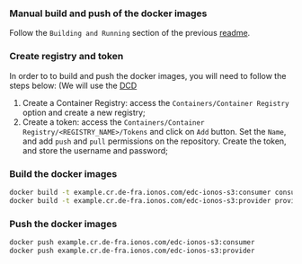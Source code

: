 ### Manual build and push of the docker images

Follow the `Building and Running` section of the previous [readme](../../README.md).

### Create registry and token
In order to to build and push the docker images, you will need to follow the steps below:
(We will use the [DCD](https://dcd.ionos.com)
1) Create a Container Registry: access the `Containers/Container Registry` option and create a new registry;
2) Create a token: access the `Containers/Container Registry/<REGISTRY_NAME>/Tokens` and click on `Add` button. Set the `Name`, and add `push` and `pull` permissions on the repository. Create the token, and store the username and password;

### Build the docker images
```bash
docker build -t example.cr.de-fra.ionos.com/edc-ionos-s3:consumer consumer
docker build -t example.cr.de-fra.ionos.com/edc-ionos-s3:provider provider
```

### Push the docker images
```bash
docker push example.cr.de-fra.ionos.com/edc-ionos-s3:consumer
docker push example.cr.de-fra.ionos.com/edc-ionos-s3:provider
```

